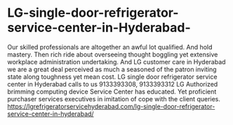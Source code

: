 # LG-single-door-refrigerator-service-center-in-Hyderabad-
Our skilled professionals are altogether an awful lot qualified. And hold mastery. Then rich ride about overseeing thought boggling yet extensive workplace administration undertaking. And LG customer care in Hyderabad  we are a great deal perceived as much a seasoned of the patron inviting state along toughness yet mean cost. LG single door refrigerator service center in Hyderabad calls to us 9133393308, 9133393312 LG Authorized brimming computing device Service Center has educated. Yet proficient purchaser services executives in imitation of cope with the client queries.   https://lgrefrigeratorservicehyderabad.com/lg-single-door-refrigerator-service-center-in-hyderabad/
